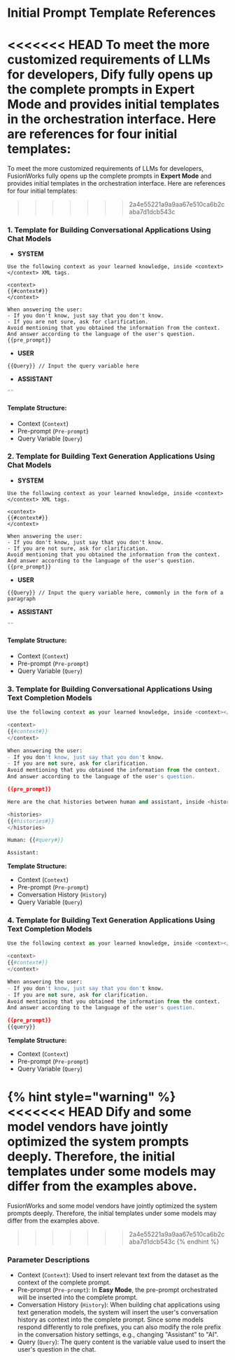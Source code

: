 # Initial Prompt Template References

<<<<<<< HEAD
To meet the more customized requirements of LLMs for developers, Dify fully opens up the complete prompts in **Expert Mode** and provides initial templates in the orchestration interface. Here are references for four initial templates:
=======
To meet the more customized requirements of LLMs for developers, FusionWorks fully opens up the complete prompts in **Expert Mode** and provides initial templates in the orchestration interface. Here are references for four initial templates:
>>>>>>> 2a4e55221a9a9aa67e510ca6b2caba7d1dcb543c

### 1. Template for Building Conversational Applications Using Chat Models

* **SYSTEM**

```
Use the following context as your learned knowledge, inside <context></context> XML tags.

<context>
{{#context#}}
</context>

When answering the user:
- If you don't know, just say that you don't know.
- If you are not sure, ask for clarification.
Avoid mentioning that you obtained the information from the context.
And answer according to the language of the user's question.
{{pre_prompt}}
```

* **USER**

```
{{Query}} // Input the query variable here
```

* **ASSISTANT**

```Python
"" 
```

#### **Template Structure:**

* Context (`Context`)
* Pre-prompt (`Pre-prompt`)
* Query Variable (`Query`)

### 2. Template for Building Text Generation Applications Using Chat Models

* **SYSTEM**

```
Use the following context as your learned knowledge, inside <context></context> XML tags.

<context>
{{#context#}}
</context>

When answering the user:
- If you don't know, just say that you don't know.
- If you are not sure, ask for clarification.
Avoid mentioning that you obtained the information from the context.
And answer according to the language of the user's question.
{{pre_prompt}}
```

* **USER**

```
{{Query}} // Input the query variable here, commonly in the form of a paragraph
```

* **ASSISTANT**

```Python
"" 
```

#### **Template Structure:**

* Context (`Context`)
* Pre-prompt (`Pre-prompt`)
* Query Variable (`Query`)

### 3. Template for Building Conversational Applications Using Text Completion Models

```Python
Use the following context as your learned knowledge, inside <context></context> XML tags.

<context>
{{#context#}}
</context>

When answering the user:
- If you don't know, just say that you don't know.
- If you are not sure, ask for clarification.
Avoid mentioning that you obtained the information from the context.
And answer according to the language of the user's question.

{{pre_prompt}}

Here are the chat histories between human and assistant, inside <histories></histories> XML tags.

<histories>
{{#histories#}}
</histories>

Human: {{#query#}}

Assistant: 
```

**Template Structure:**

* Context (`Context`)
* Pre-prompt (`Pre-prompt`)
* Conversation History (`History`)
* Query Variable (`Query`)

### 4. Template for Building Text Generation Applications Using Text Completion Models

```Python
Use the following context as your learned knowledge, inside <context></context> XML tags.

<context>
{{#context#}}
</context>

When answering the user:
- If you don't know, just say that you don't know.
- If you are not sure, ask for clarification.
Avoid mentioning that you obtained the information from the context.
And answer according to the language of the user's question.

{{pre_prompt}}
{{query}}
```

**Template Structure:**

* Context (`Context`)
* Pre-prompt (`Pre-prompt`)
* Query Variable (`Query`)

{% hint style="warning" %}
<<<<<<< HEAD
Dify and some model vendors have jointly optimized the system prompts deeply. Therefore, the initial templates under some models may differ from the examples above.
=======
FusionWorks and some model vendors have jointly optimized the system prompts deeply. Therefore, the initial templates under some models may differ from the examples above.
>>>>>>> 2a4e55221a9a9aa67e510ca6b2caba7d1dcb543c
{% endhint %}

### Parameter Descriptions

* Context (`Context`): Used to insert relevant text from the dataset as the context of the complete prompt.
* Pre-prompt (`Pre-prompt`): In **Easy Mode**, the pre-prompt orchestrated will be inserted into the complete prompt.
* Conversation History (`History`): When building chat applications using text generation models, the system will insert the user's conversation history as context into the complete prompt. Since some models respond differently to role prefixes, you can also modify the role prefix in the conversation history settings, e.g., changing "Assistant" to "AI".
* Query (`Query`): The query content is the variable value used to insert the user's question in the chat.